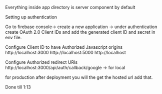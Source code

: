Everything inside app directory is server component by default


Setting up authentication

Go to firebase console-> create a new application -> under authentication create OAuth 2.0 Client IDs 
and add the generated client ID and secret in env file.

Configure Client ID to have Authorized Javascript origins
http://localhost:3000
http://localhost:5000
http://localhost

Configure Authorized redirect URIs
http://localhost:3000/api/auth/callback/google   -> for local

for production after deployment you will the get the hosted url add that.

Done till 1:13
